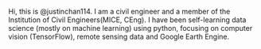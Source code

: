 Hi, this is @justinchan114.
I am a civil engineer and a member of the Institution of Civil Engineers(MICE, CEng).
I have been self-learning data science (mostly on machine learning) using python, focusing on computer vision (TensorFlow), remote sensing data and Google Earth Engine.

<!---
justinchan114/justinchan114 is a ✨ special ✨ repository because its `README.md` (this file) appears on your GitHub profile.
You can click the Preview link to take a look at your changes.
--->

